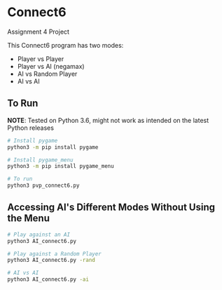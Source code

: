 # Connect6
Assignment 4 Project

This Connect6 program has two modes: 

- Player vs Player
- Player vs AI (negamax)
- AI vs Random Player
- AI vs AI

## To Run

**NOTE**: Tested on Python 3.6, might not work as intended on the latest Python releases

```bash
# Install pygame
python3 -m pip install pygame

# Install pygame_menu
python3 -m pip install pygame_menu

# To run
python3 pvp_connect6.py
```

## Accessing AI's Different Modes Without Using the Menu

```bash
# Play against an AI
python3 AI_connect6.py

# Play against a Random Player
python3 AI_connect6.py -rand

# AI vs AI
python3 AI_connect6.py -ai
```
